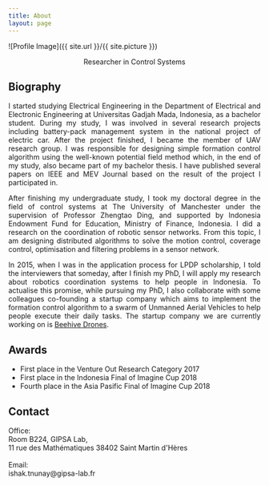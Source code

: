 ```yaml
---
title: About
layout: page
---
```

![Profile Image]({{ site.url }}/{{ site.picture }})
<p align="center"> Researcher in Control Systems</p>

## Biography

<p align="justify">I started studying Electrical Engineering in the Department of Electrical and Electronic Engineering at
Universitas Gadjah Mada, Indonesia, as a bachelor student. During my study, I was involved in several research projects including battery-pack management system in the national project of electric car. After the project finished, I became the member of UAV research group. I was responsible for designing simple formation control algorithm using the well-known potential field method which, in the end of my study, also became part of my bachelor thesis. I have published several papers on IEEE and MEV Journal based on the result of the project I participated in.
</p>

<p align="justify">After finishing my undergraduate study, I took my doctoral degree in the field of control systems at The University of Manchester under the supervision of Professor Zhengtao Ding, and supported by Indonesia Endowment Fund for Education, Ministry of Finance, Indonesia. I did a research on the coordination of robotic sensor networks. From this topic, I am designing distributed algorithms to solve the motion control, coverage control, optimisation and filtering problems in a sensor network.</p>

<p align="justify">In 2015, when I was in the application process for LPDP scholarship, I told the interviewers that someday, after I finish my PhD, I will apply my research about robotics coordination systems to help people in Indonesia. To actualise this promise, while pursuing my PhD, I also collaborate with some colleagues co-founding a startup company which aims to implement the formation control algorithm to a swarm of Unmanned Aerial Vehicles to help people execute their daily tasks. The startup company we are currently working on is <a href="http://www.bvdrones.com/">Beehive Drones</a>.</p>

## Awards

<ul class="awards">
	<li>First place in the Venture Out Research Category 2017</li>
	<li>First place in the Indonesia Final of Imagine Cup 2018</li>
	<li>Fourth place in the Asia Pasific Final of Imagine Cup 2018</li>
</ul>

## Contact
<p>Office:<br>
Room B224, GIPSA Lab,<br>
11 rue des Mathématiques
38402 Saint Martin d'Hères<br>
<br>
Email: <br>
ishak.tnunay@gipsa-lab.fr
</p>